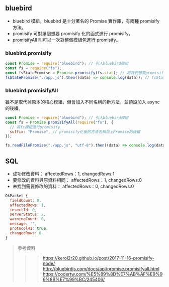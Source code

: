 ## bluebird

- bluebird 模組，bluebird 是十分著名的 Promise 實作庫，有兩種 promisify 方法。
- promisify 可對單個想要 promisify 化的函式進行 promisify，
- promisifyAll 則可以一次對整個模組包進行 promisify。

### bluebird.promisify

```js
const Promise = require("bluebird"); // 引入bluebird模組
const fs = require("fs");
const fsStatePromise = Promise.promisify(fs.stat); // 將我們想要promisify的node方法傳入Promise.promisify中
fsStatePromise("./app.js").then((data) => console.log(data)); // fsStatePromise即是fs.stat的Promise版本
```

### bluebird.promisifyAll

雖不是取代掉原本的核心模組，但會加入不同名稱的新方法，並預設加入 async 的後綴。

```js
const Promise = require("bluebird"); // 引入bluebird模組
const fs = Promise.promisifyAll(require("fs"), {
  // 將fs模組進行promisify
  suffix: "Promise", // promisify化後的方法名稱加上Promise的後綴
});

fs.readFilePromise("./app.js", "utf-8").then((data) => console.log(data));
```

## SQL

- 成功修改資料： affectedRows：1, changedRows:1
- 要修改的資料與原資料相同： affectedRows：1, changedRows:0
- 未找到需要修改的資料： affectedRows：0, changedRows:0

```js
OkPacket {
  fieldCount: 0,
  affectedRows: 1,
  insertId: 0,
  serverStatus: 2,
  warningCount: 0,
  message: '',
  protocol41: true,
  changedRows: 0
}
```

> 參考資料
>
> > > https://kerol2r20.github.io/post/2017-11-16-promisify-node/ <br> http://bluebirdjs.com/docs/api/promise.promisifyall.html <br> https://codertw.com/%E5%89%8D%E7%AB%AF%E9%96%8B%E7%99%BC/245406/<br>
